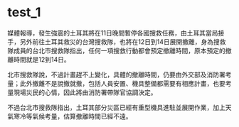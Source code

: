 # test_1


媒體報導，發生強震的土耳其將在11日晚間暫停各國搜救任務，由土耳其當局接手，另外前往土耳其救災的台灣搜救隊，也將在12日到14日展開撤離，身為搜救隊成員的台北市搜救隊指出，任何一項搜救行動都會預定撤離時間，原本預定的撤離時間就是12到14日。

北市搜救隊說，不過計畫趕不上變化，具體的撤離時間，仍要由外交部及消防署考量；此外撤離不是說撤就撤，包括人員安置、機具整備都需要有相應計畫，也要考量現場災民的心情，因此將由消防署帶隊官協調決定。

不過台北市搜救隊指出，土耳其部分災區已經有重型機具進駐並展開作業，加上天氣寒冷等氣候考量，估算撤離時間已經不遠。

